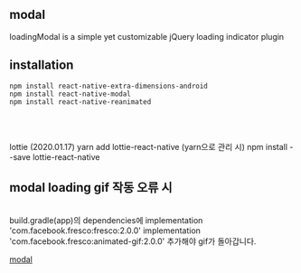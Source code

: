
## modal


loadingModal is a simple yet customizable jQuery loading indicator plugin
<br>

## installation
```
npm install react-native-extra-dimensions-android
npm install react-native-modal
npm install react-native-reanimated
```
<br>
<br>


lottie (2020.01.17)
yarn add lottie-react-native (yarn으로 관리 시)
npm install --save lottie-react-native



## modal loading gif 작동 오류 시
<br>
build.gradle(app)의
dependencies에
implementation 'com.facebook.fresco:fresco:2.0.0' implementation 'com.facebook.fresco:animated-gif:2.0.0' 추가해야 gif가 돌아갑니다.


[modal](https://youtu.be/yG87gocWc2g)
